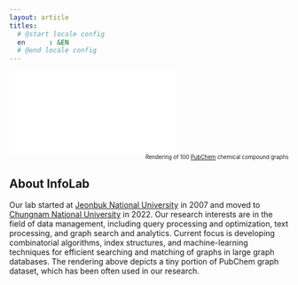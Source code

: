 ```yaml
---
layout: article
titles:
  # @start locale config
  en      : &EN      
  # @end locale config
---
```

<div class="video-container">
    <iframe src="bloom-graph.html" allowfullscreen="" frameborder="0"></iframe>
</div>
<div align="right" style="font-size: 0.7em;">
Rendering of 100 <a href="https://pubchem.ncbi.nlm.nih.gov">PubChem</a> chemical compound graphs
</div>

## About InfoLab

Our lab started at <a href="www.jbnu.ac.kr">Jeonbuk National University</a> in 2007 and moved to <a href="www.cnu.ac.kr">Chungnam National University</a> in 2022. Our research interests are in the field of data management, including query processing and optimization, text processing, and graph search and analytics. Current focus is developing combinatorial algorithms, index structures, and machine-learning techniques for efficient searching and matching of graphs in large graph databases. The rendering above depicts a tiny portion of PubChem graph dataset, which has been often used in our research.
